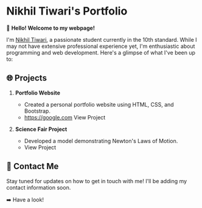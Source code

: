 # Nikhil Tiwari's Portfolio

👋 **Hello! Welcome to my webpage!**

I'm <a href="https://github.com/NikhilT8144">Nikhil Tiwari</a>, a passionate student currently in the 10th standard. While I may not have extensive professional experience yet, I'm enthusiastic about programming and web development. Here's a glimpse of what I've been up to:

## 🌐 Projects
1. **Portfolio Website**
   - Created a personal portfolio website using HTML, CSS, and Bootstrap.
   - https://google.com View Project

2. **Science Fair Project**
   - Developed a model demonstrating Newton's Laws of Motion.
   - View Project

## 📧 Contact Me
Stay tuned for updates on how to get in touch with me! I'll be adding my contact information soon.

➡️ <a style="text-decoration: none;" href="https://nikhilt8144.github.io">Have a look!</a>
